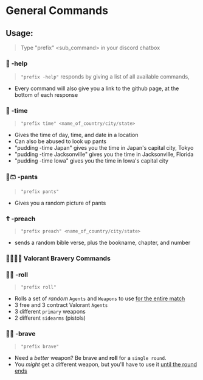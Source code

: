 # General Commands
   ## Usage:
   > Type "prefix" <command> <sub_command> in your discord chatbox

   ### 🐙 **-help**
   > `"prefix -help"` responds by giving a list of all available commands,
   - Every command will also give you a link to the github page, at the bottom of each response

   ### 📆 **-time**
   > `"prefix time" <name_of_country/city/state>`
   - Gives the time of day, time, and date in a location
   - Can also be abused to look up pants
   - "pudding -time Japan" gives you the time in Japan's capital city, Tokyo
   - "pudding -time Jacksonville" gives you the time in Jacksonville, Florida
   - "pudding -time Iowa" gives you the time in Iowa's capital city

### 👖🩳 **-pants**
   > `"prefix pants"`
   - Gives you a random picture of pants

   ### ☦ **-preach**
   > `"prefix preach" <name_of_country/city/state>`
   - sends a random bible verse, plus the bookname, chapter, and number

### 👮‍♂️💂‍♂️ Valorant Bravery Commands
   ### 🎲🥞 **-roll** 
   > `"prefix roll"` 
   - Rolls a set of *random* `Agents` and `Weapons` to use <ins>for the entire match</ins>
   - 3 free and 3 contract Valorant `Agents`
   - 3 different `primary` weapons 
   - 2 different `sidearms` (pistols)
   ### 🚒🔥 **-brave**
   > `"prefix brave"` 
   - Need a *better* weapon? Be brave and **roll** for a `single round`. 
   - You *might* get a different weapon, but you'll have to use it <ins>until the round ends</ins>